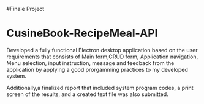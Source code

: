 #Finale Project
# CusineBook-RecipeMeal-API

Developed a fully functional Electron desktop application based on the user requirements that consists of Main form,CRUD form, Application navigation, Menu selection, input instruction, message and feedback from the application by applying a good prorgamming practices to my developed system.

Additionally,a finalized report that included system program codes, a print screen of the results, and a created text file was also submitted.
